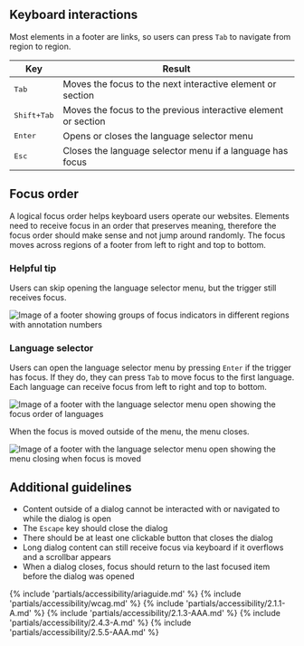 ## Keyboard interactions

Most elements in a footer are links, so users can press `Tab` to navigate from region to region.

<rh-table>
  <table>
    <thead>
      <tr>
        <th scope="col" data-label="Key">Key</th>
        <th scope="col" data-label="Result">Result</th>
      </tr>
    </thead>
    <tbody>
      <tr>
        <td data-label="Key"><kbd>Tab</kbd></td>
        <td data-label="Result">Moves the focus to the next interactive element or section</td>
      </tr>
      <tr>
        <td data-label="Key"><kbd>Shift</kdb>+<kbd>Tab</kbd></td>
        <td data-label="Result">Moves the focus to the previous interactive element or section</td>
      </tr>
      <tr>
        <td data-label="Key"><kbd>Enter</kbd></td>
        <td data-label="Result">Opens or closes the language selector menu</td>
      </tr>
      <tr>
        <td data-label="Key"><kbd>Esc</kbd></td>
        <td data-label="Result">Closes the language selector menu if a language has focus</td>
      </tr>
    </tbody>
  </table>
</rh-table>

## Focus order 

A logical focus order helps keyboard users operate our websites. Elements need to receive focus in an order that preserves meaning, therefore the focus order should make sense and not jump around randomly. The focus moves across regions of a footer from left to right and top to bottom.

<rh-alert state="info">
  <h3 slot="header">Helpful tip</h3>
  <p>Users can skip opening the language selector menu, but the trigger still receives focus.</p>
</rh-alert>

<uxdot-example width-adjustment="968px" variant="full" alignment="left" no-border>
  <img src="{{ '../footer-a11y-focus-order.png' | url }}" alt="Image of a footer showing groups of focus indicators in different regions with annotation numbers">
</uxdot-example>


### Language selector
Users can open the language selector menu by pressing `Enter` if the trigger has focus. If they do, they can press `Tab` to move focus to the first language. Each language can receive focus from left to right and top to bottom.

<uxdot-example width-adjustment="968px" variant="full" alignment="left" no-border>
  <img src="{{ '../footer-a11y-language-selector-a.png' | url }}" alt="Image of a footer with the language selector menu open showing the focus order of languages">
</uxdot-example>

When the focus is moved outside of the menu, the menu closes.

<uxdot-example width-adjustment="968px" variant="full" alignment="left" no-border>
  <img src="{{ '../footer-a11y-language-selector-b.png' | url }}" alt="Image of a footer with the language selector menu open showing the menu closing when focus is moved">
</uxdot-example>


## Additional guidelines
- Content outside of a dialog cannot be interacted with or navigated to while the dialog is open
- The `Escape` key should close the dialog
- There should be at least one clickable button that closes the dialog
- Long dialog content can still receive focus via keyboard if it overflows and a scrollbar appears
- When a dialog closes, focus should return to the last focused item before the dialog was opened

{% include 'partials/accessibility/ariaguide.md' %}
{% include 'partials/accessibility/wcag.md' %}
{% include 'partials/accessibility/2.1.1-A.md' %}
{% include 'partials/accessibility/2.1.3-AAA.md' %}
{% include 'partials/accessibility/2.4.3-A.md' %}
{% include 'partials/accessibility/2.5.5-AAA.md' %}